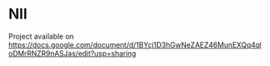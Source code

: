# NII

Project available on https://docs.google.com/document/d/1BYcj1D3hGwNeZAEZ46MunEXQq4qloDMrRNZR9nASJas/edit?usp=sharing
